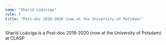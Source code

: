 ```yaml
---
name: "Sharid Loáiciga"
role: 5 
title: "Post-doc 2018-2020 (now at the University of Potsdam)"
---
```

Sharid Loáiciga is a Post-doc 2018-2020 (now at the University of Potsdam) at CLASP
